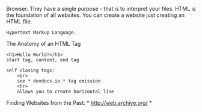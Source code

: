 Browser:
    They have a single purpose - that is to interpret your files. 
    HTML is the foundation of all websites. 
    You can create a website just creating an HTML file. 

    Hypertext Markup Language. 

The Anatomy of an HTML Tag

    <h1>Hello World!</h1>
    start tag, content, end tag

    self closing tags:
        <br>
        see * devdocs.io * tag omission 
        <hr>
        allows you to create horizontal line

Finding Websites from the Past:
    * http://web.archive.org/ *

